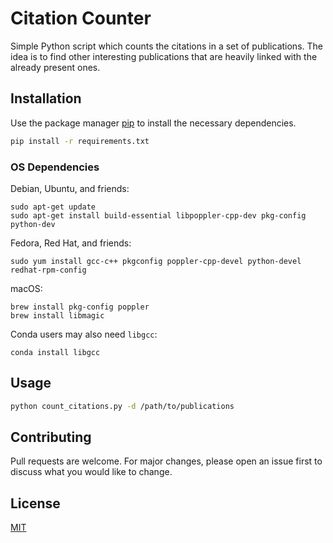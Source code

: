 # Citation Counter

Simple Python script which counts the citations in a set of publications. The idea is to find other interesting publications that are heavily linked with the already present ones. 

## Installation

Use the package manager [pip](https://pip.pypa.io/en/stable/) to install the necessary dependencies.

```bash
pip install -r requirements.txt
```

### OS Dependencies

Debian, Ubuntu, and friends:

```
sudo apt-get update
sudo apt-get install build-essential libpoppler-cpp-dev pkg-config python-dev
```

Fedora, Red Hat, and friends:

```
sudo yum install gcc-c++ pkgconfig poppler-cpp-devel python-devel redhat-rpm-config
```

macOS:

```
brew install pkg-config poppler
brew install libmagic
```

Conda users may also need `libgcc`:

```
conda install libgcc
```

## Usage

```bash
python count_citations.py -d /path/to/publications 
```

## Contributing
Pull requests are welcome. For major changes, please open an issue first to discuss what you would like to change.


## License
[MIT](https://choosealicense.com/licenses/mit/)